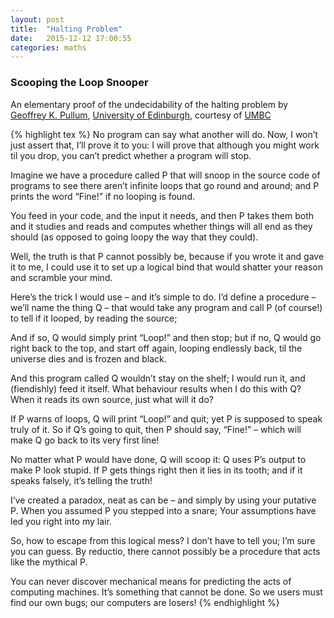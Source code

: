 ```yaml
---
layout: post
title:  "Halting Problem"
date:   2015-12-12 17:00:55
categories: maths
---
```


### Scooping the Loop Snooper

An elementary proof of the undecidability of the halting problem by 
[Geoffrey K. Pullum](http://www.lel.ed.ac.uk/~gpullum/), 
[University of Edinburgh](http://www.ed.ac.uk/home), 
courtesy of [UMBC](http://ebiquity.umbc.edu/blogger/2008/01/19/how-dr-suess-would-prove-the-halting-problem-undecidable/)


{% highlight tex %}
No program can say what another will do. 
Now, I won’t just assert that, I’ll prove it to you:
I will prove that although you might work til you drop,
you can’t predict whether a program will stop.

Imagine we have a procedure called P
that will snoop in the source code of programs to see
there aren’t infinite loops that go round and around;
and P prints the word “Fine!” if no looping is found.

You feed in your code, and the input it needs,
and then P takes them both and it studies and reads
and computes whether things will all end as they should
(as opposed to going loopy the way that they could).

Well, the truth is that P cannot possibly be,
because if you wrote it and gave it to me,
I could use it to set up a logical bind
that would shatter your reason and scramble your mind.

Here’s the trick I would use – and it’s simple to do.
I’d define a procedure – we’ll name the thing Q –
that would take any program and call P (of course!)
to tell if it looped, by reading the source;

And if so, Q would simply print “Loop!” and then stop;
but if no, Q would go right back to the top, 
and start off again, looping endlessly back,
til the universe dies and is frozen and black.

And this program called Q wouldn’t stay on the shelf;
I would run it, and (fiendishly) feed it itself.
What behaviour results when I do this with Q?
When it reads its own source, just what will it do?

If P warns of loops, Q will print “Loop!” and quit;
yet P is supposed to speak truly of it.
So if Q’s going to quit, then P should say, “Fine!” –
which will make Q go back to its very first line!

No matter what P would have done, Q will scoop it:
Q uses P’s output to make P look stupid.
If P gets things right then it lies in its tooth;
and if it speaks falsely, it’s telling the truth!

I’ve created a paradox, neat as can be –
and simply by using your putative P.
When you assumed P you stepped into a snare;
Your assumptions have led you right into my lair.

So, how to escape from this logical mess?
I don’t have to tell you; I’m sure you can guess.
By reductio, there cannot possibly be
a procedure that acts like the mythical P.

You can never discover mechanical means
for predicting the acts of computing machines.
It’s something that cannot be done. So we users
must find our own bugs; our computers are losers!
{% endhighlight %}




